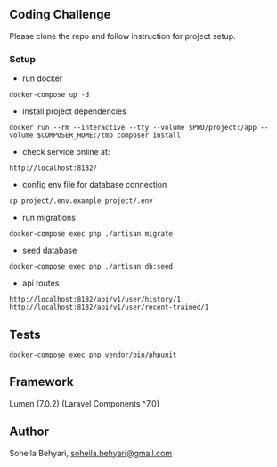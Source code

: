 ## Coding Challenge  

Please clone the repo and follow instruction for project setup.

### Setup

- run docker 
```
docker-compose up -d
```

- install project dependencies
```
docker run --rm --interactive --tty --volume $PWD/project:/app --volume $COMPOSER_HOME:/tmp composer install
```

- check service online at:
```
http://localhost:8182/
```

- config env file for database connection 
```
cp project/.env.example project/.env
```

- run migrations
```
docker-compose exec php ./artisan migrate
```

- seed database
```
docker-compose exec php ./artisan db:seed
```

- api routes
```
http://localhost:8182/api/v1/user/history/1
http://localhost:8182/api/v1/user/recent-trained/1
```



## Tests
```
docker-compose exec php vendor/bin/phpunit
```

## Framework
Lumen (7.0.2) (Laravel Components ^7.0)


## Author
Soheila Behyari, soheila.behyari@gmail.com